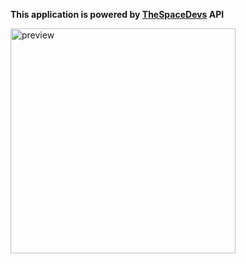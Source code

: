 
**This application is powered by [TheSpaceDevs](https://thespacedevs.com/) API**

<img src="https://cdn.discordapp.com/attachments/393067783979532290/864141550703345704/unknown.png" alt="preview" width="360"/>
